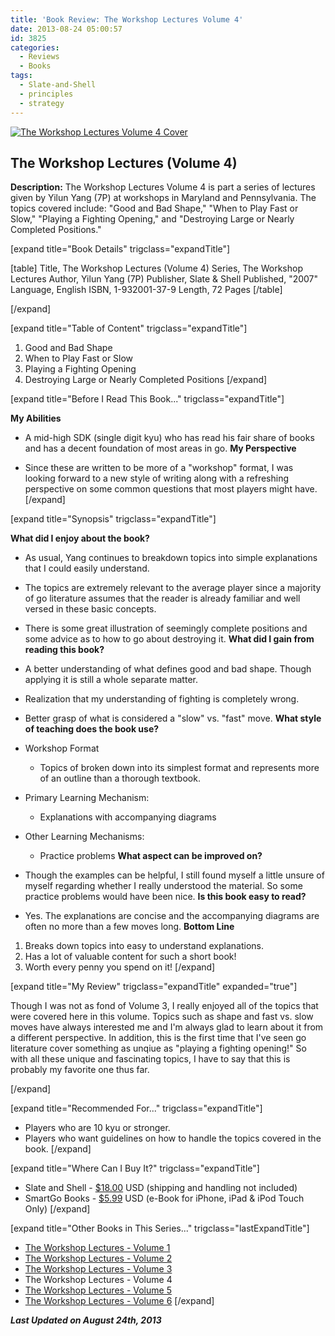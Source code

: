 ```yaml
---
title: 'Book Review: The Workshop Lectures Volume 4'
date: 2013-08-24 05:00:57
id: 3825
categories:
  - Reviews
  - Books
tags:
  - Slate-and-Shell
  - principles
  - strategy
---
```


[![The Workshop Lectures Volume 4 Cover](http://www.bengozen.com/wp-content/uploads/2013/08/workshopLecturesv4.jpg)](http://www.bengozen.com/wp-content/uploads/2013/08/workshopLecturesv4.jpg)

## The Workshop Lectures (Volume 4)

**Description:** The Workshop Lectures Volume 4 is part a series of lectures given by Yilun Yang (7P) at workshops in Maryland and Pennsylvania. The topics covered include: "Good and Bad Shape," "When to Play Fast or Slow," "Playing a Fighting Opening," and "Destroying Large or Nearly Completed Positions."

<!--more-->

[expand title="Book Details" trigclass="expandTitle"]

[table]
Title, The Workshop Lectures (Volume 4)
Series, The Workshop Lectures
Author, Yilun Yang (7P)
Publisher, Slate &amp; Shell
Published, "2007"
Language, English
ISBN, 1-932001-37-9
Length, 72 Pages
[/table]

[/expand]

[expand title="Table of Content" trigclass="expandTitle"]

1.  Good and Bad Shape
2.  When to Play Fast or Slow
3.  Playing a Fighting Opening
4.  Destroying Large or Nearly Completed Positions
[/expand]

[expand title="Before I Read This Book..." trigclass="expandTitle"]

**My Abilities**

*   A mid-high SDK (single digit kyu) who has read his fair share of books and has a decent foundation of most areas in go.
**My Perspective**

*   Since these are written to be more of a "workshop" format, I was looking forward to a new style of writing along with a refreshing perspective on some common questions that most players might have.
[/expand]

[expand title="Synopsis" trigclass="expandTitle"]

**What did I enjoy about the book?**

*   As usual, Yang continues to breakdown topics into simple explanations that I could easily understand.
*   The topics are extremely relevant to the average player since a majority of go literature assumes that the reader is already familiar and well versed in these basic concepts.
*   There is some great illustration of seemingly complete positions and some advice as to how to go about destroying it.
**What did I gain from reading this book?**

*   A better understanding of what defines good and bad shape. Though applying it is still a whole separate matter.
*   Realization that my understanding of fighting is completely wrong.
*   Better grasp of what is considered a "slow" vs. "fast" move.
**What style of teaching does the book use?**

*   Workshop Format

    *   Topics of broken down into its simplest format and represents more of an outline than a thorough textbook.

*   Primary Learning Mechanism:

    *   Explanations with accompanying diagrams

*   Other Learning Mechanisms:

    *   Practice problems
**What aspect can be improved on?**

*   Though the examples can be helpful, I still found myself a little unsure of myself regarding whether I really understood the material. So some practice problems would have been nice.
**Is this book easy to read?**

*   Yes. The explanations are concise and the accompanying diagrams are often no more than a few moves long.
**Bottom Line**

1.  Breaks down topics into easy to understand explanations.
2.  Has a lot of valuable content for such a short book!
3.  Worth every penny you spend on it!
[/expand]

[expand title="My Review" trigclass="expandTitle" expanded="true"]

Though I was not as fond of Volume 3, I really enjoyed all of the topics that were covered here in this volume. Topics such as shape and fast vs. slow moves have always interested me and I'm always glad to learn about it from a different perspective. In addition, this is the first time that I've seen go literature cover something as unqiue as "playing a fighting opening!" So with all these unique and fascinating topics, I have to say that this is probably my favorite one thus far.

[/expand]

[expand title="Recommended For..." trigclass="expandTitle"]

*   Players who are 10 kyu or stronger.
*   Players who want guidelines on how to handle the topics covered in the book.
[/expand]

[expand title="Where Can I Buy It?" trigclass="expandTitle"]

*   Slate and Shell - [$18.00](http://www.slateandshell.com/SSYY010.html) USD (shipping and handling not included)
*   SmartGo Books - [$5.99](http://www.smartgo.com/books.htm) USD (e-Book for iPhone, iPad &amp; iPod Touch Only)
[/expand]

[expand title="Other Books in This Series..." trigclass="lastExpandTitle"]

*   [The Workshop Lectures - Volume 1](http://www.bengozen.com/book-review-the-workshop-lectures-volume-1/ "Book Review: The Workshop Lectures Volume 1")
*   [The Workshop Lectures - Volume 2](http://www.bengozen.com/book-review-the-workshop-lectures-volume-2/ "Book Review: The Workshop Lectures Volume 2")
*   [The Workshop Lectures - Volume 3](http://www.bengozen.com/book-review-the-workshop-lectures-volume-3/ "Book Review: The Workshop Lectures Volume 3")
*   The Workshop Lectures - Volume 4
*   [The Workshop Lectures - Volume 5](http://www.bengozen.com/book-review-the-workshop-lectures-volume-5/ "Book Review: The Workshop Lectures Volume 5")
*   [The Workshop Lectures - Volume 6](http://www.bengozen.com/book-review-workshop-lectures-volume-6/ "Book Review: The Workshop Lectures Volume 6")
[/expand]

_**Last Updated on August 24th, 2013**_